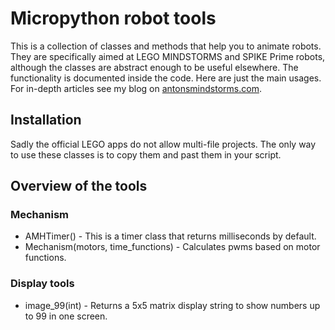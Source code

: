 # Micropython robot tools #

This is a collection of classes and methods that help you to animate robots. They are specifically aimed at LEGO MINDSTORMS and SPIKE Prime robots, although the classes are abstract enough to be useful elsewhere. The functionality is documented inside the code. Here are just the main usages. For in-depth articles see my blog on [antonsmindstorms.com](https://antonsmindstorms.com). 

## Installation ##

Sadly the official LEGO apps do not allow multi-file projects. The only way to use these classes is to copy them and past them in your script.


## Overview of the tools ##

### Mechanism ###
- AMHTimer() - This is a timer class that returns milliseconds by default. 
- Mechanism(motors, time_functions) - Calculates pwms based on motor functions.

### Display tools ###
- image_99(int) - Returns a 5x5 matrix display string to show numbers up to 99 in one screen.